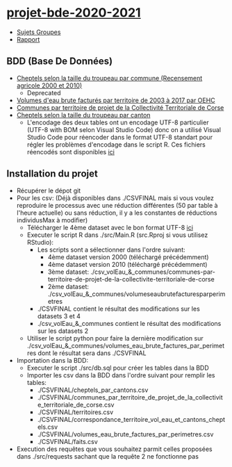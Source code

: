 # [projet-bde-2020-2021](Projet.pdf)
- [Sujets Groupes](https://docs.google.com/spreadsheets/d/1ZX-CswW1NIFWn9s-gV5DKwBchOjpcDQpqhAQjUIiJ6s/edit#gid=1291344684)
- [Rapport](https://docs.google.com/document/d/1qAs2G86XRVnyUBwupNOVJjpUF4rhMmKwZRzcSbrI0rE/edit?usp=sharing)

## BDD (Base De Données)
- [Cheptels selon la taille du troupeau par commune (Recensement agricole 2000 et 2010)](https://data.opendatasoft.com/explore/dataset/cheptels%40datacorsica/table/)
    - Deprecated
- [Volumes d'eau brute facturés par territoire de 2003 à 2017 par OEHC](https://data.opendatasoft.com/explore/dataset/volumeseaubrutefacturesparperimetres%40datacorsica/table/?sort=date)
- [Communes par territoire de projet de la Collectivité Territoriale de Corse](https://www.data.corsica/explore/dataset/communes-par-territoire-de-projet-de-la-collectivite-territoriale-de-corse/table/)
- [Cheptels selon la taille du troupeau par canton](https://agreste.agriculture.gouv.fr/agreste-web/disaron/RA_3010/detail/)
    - L'encodage des deux tables ont un encodage UTF-8 particulier (UTF-8 with BOM selon Visual Studio Code) donc on a utilisé Visual Studio Code pour réencoder dans le format UTF-8 standart pour régler les problèmes d'encodage dans le script R. Ces fichiers réencodés sont disponibles [ici](https://drive.google.com/file/d/1Hy-TajWp3s0kbFpUukYEd4NO9NADgHA0/view?usp=sharing)

## Installation du projet

- Récupérer le dépot git
- Pour les csv: (Déjà disponibles dans ./CSVFINAL mais si vous voulez reproduire le processus avec une réduction différentes (50 par table à l'heure actuelle) ou sans réduction, il y a les constantes de réductions individusMax à modifier)
    - Télécharger le 4ème dataset avec le bon format UTF-8 [ici](https://drive.google.com/file/d/1Hy-TajWp3s0kbFpUukYEd4NO9NADgHA0/view?usp=sharing)
    - Executer le script R dans ./src/Main.R (src.Rproj si vous utilisez RStudio):
        - Les scripts sont a sélectionner dans l'ordre suivant:
            - 4ème dataset version 2000 (téléchargé précédemment)
            - 4ème dataset version 2010 (téléchargé précédemment)
            - 3ème dataset: ./csv_volEau_&_communes/communes-par-territoire-de-projet-de-la-collectivite-territoriale-de-corse
            - 2ème dataset: ./csv_volEau_&_communes/volumeseaubrutefacturesparperimetres
        - ./CSVFINAL contient le résultat des modifications sur les datasets 3 et 4
        - ./csv_volEau_&_communes contient le résultat des modifications sur les datasets 2
    - Utiliser le script python pour faire la dernière modification sur ./csv_volEau_&_communes/volumes_eau_brute_factures_par_perimetres dont le résultat sera dans ./CSVFINAL
- Importation dans la BDD:
    - Executer le script ./src/db.sql pour créer les tables dans la BDD
    - Importer les csv dans la BDD dans l'ordre suivant pour remplir les tables:
        - ./CSVFINAL/cheptels_par_cantons.csv
        - ./CSVFINAL/communes_par_territoire_de_projet_de_la_collectivite_territoriale_de_corse.csv
        - ./CSVFINAL/territoires.csv
        - ./CSVFINAL/correspondance_territoire_vol_eau_et_cantons_cheptels.csv
        - ./CSVFINAL/volumes_eau_brute_factures_par_perimetres.csv
        - ./CSVFINAL/faits.csv
- Execution des requêtes que vous souhaitez parmit celles proposées dans ./src/requests sachant que la requête 2 ne fonctionne pas